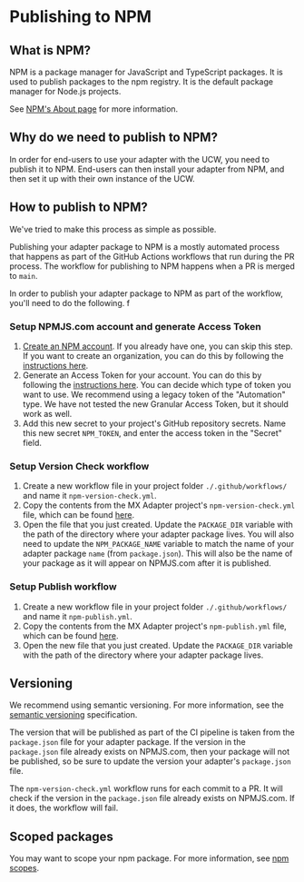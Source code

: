 # Publishing to NPM

## What is NPM?

NPM is a package manager for JavaScript and TypeScript packages. It is used to publish packages to the npm registry. It is the default package manager for Node.js projects.

See [NPM's About page](https://www.npmjs.com/about) for more information.

## Why do we need to publish to NPM?

In order for end-users to use your adapter with the UCW, you need to publish it to NPM. End-users can then install your adapter from NPM, and then set it up with their own instance of the UCW.

## How to publish to NPM?

We've tried to make this process as simple as possible. 

Publishing your adapter package to NPM is a mostly automated process that happens as part of the GitHub Actions workflows that run during the PR process. The workflow for publishing to NPM happens when a PR is merged to `main`.

In order to publish your adapter package to NPM as part of the workflow, you'll need to do the following.
f
### Setup NPMJS.com account and generate Access Token

1. [Create an NPM account](https://docs.npmjs.com/creating-a-new-npm-user-account). If you already have one, you can skip this step. If you want to create an organization, you can do this by following the [instructions here](https://docs.npmjs.com/creating-an-organization).
1. Generate an Access Token for your account. You can do this by following the [instructions here](https://docs.npmjs.com/about-access-tokens). You can decide which type of token you want to use. We recommend using a legacy token of the "Automation" type. We have not tested the new Granular Access Token, but it should work as well.
1. Add this new secret to your project's GitHub repository secrets. Name this new secret `NPM_TOKEN`, and enter the access token in the "Secret" field. 

### Setup Version Check workflow

1. Create a new workflow file in your project folder `./.github/workflows/` and name it `npm-version-check.yml`.
1. Copy the contents from the MX Adapter project's `npm-version-check.yml` file, which can be found [here](https://github.com/Universal-Connect-Project/ucw-adapter-mx/blob/main/.github/workflows/npm-version-check.yml).
1. Open the file that you just created. Update the `PACKAGE_DIR` variable with the path of the directory where your adapter package lives. You will also need to update the `NPM_PACKAGE_NAME` variable to match the name of your adapter package `name` (from `package.json`). This will also be the name of your package as it will appear on NPMJS.com after it is published.

### Setup Publish workflow

1. Create a new workflow file in your project folder `./.github/workflows/` and name it `npm-publish.yml`.
1. Copy the contents from the MX Adapter project's `npm-publish.yml` file, which can be found [here](https://github.com/Universal-Connect-Project/ucw-adapter-mx/blob/main/.github/workflows/npm-publish.yml).
1. Open the new file that you just created. Update the `PACKAGE_DIR` variable with the path of the directory where your adapter package lives.

## Versioning

We recommend using semantic versioning. For more information, see the [semantic versioning](https://semver.org/) specification.

The version that will be published as part of the CI pipeline is taken from the `package.json` file for your adapter package. If the version in the `package.json` file already exists on NPMJS.com, then your package will not be published, so be sure to update the version your adapter's `package.json` file.

The `npm-version-check.yml` workflow runs for each commit to a PR. It will check if the version in the `package.json` file already exists on NPMJS.com. If it does, the workflow will fail.

## Scoped packages

You may want to scope your npm package. For more information, see [npm scopes](https://docs.npmjs.com/cli/using-npm/scope).
